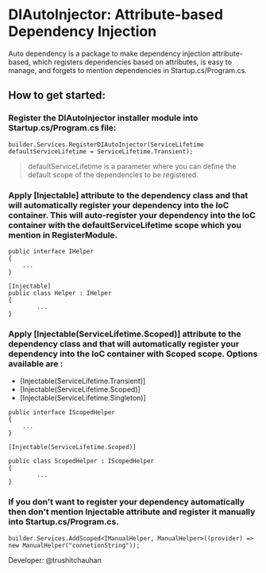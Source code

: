 # DIAutoInjector: Attribute-based Dependency Injection
Auto dependency is a package to make dependency injection attribute-based, which registers dependencies based on attributes, is easy to manage, and forgets to mention dependencies in Startup.cs/Program.cs.

## How to get started:
### Register the DIAutoInjector installer module into Startup.cs/Program.cs file:
```
builder.Services.RegisterDIAutoInjector(ServiceLifetime defaultServiceLifetime = ServiceLifetime.Transient);
```
> defaultServiceLifetime is a parameter where you can define the default scope of the dependencies to be registered.

### Apply [Injectable] attribute to the dependency class and that will automatically register your dependency into the IoC container. This will auto-register your dependency into the IoC container with the defaultServiceLifetime scope which you mention in RegisterModule.
```
public interface IHelper
{
    ...
}

[Injectable]
public class Helper : IHelper
{    
        ...
}
```

### Apply [Injectable(ServiceLifetime.Scoped)] attribute to the dependency class and that will automatically register your dependency into the IoC container with Scoped scope. Options available are :
 - [Injectable(ServiceLifetime.Transient)]
 - [Injectable(ServiceLifetime.Scoped)]
 - [Injectable(ServiceLifetime.Singleton)]
```
public interface IScopedHelper
{
    ...
}

[Injectable(ServiceLifetime.Scoped)]

public class ScopedHelper : IScopedHelper
{    
        ...
}
```

### If you don't want to register your dependency automatically then don't mention Injectable attribute and register it manually into Startup.cs/Program.cs.
```
builder.Services.AddScoped<IManualHelper, ManualHelper>((provider) => new ManualHelper("connetionString"));
```

Developer:
@trushitchauhan

